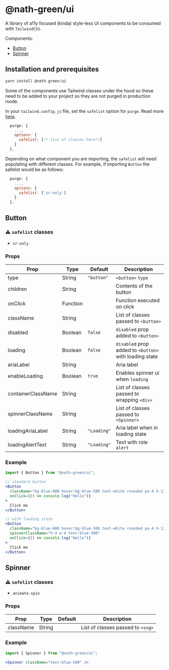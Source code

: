 # @nath-green/ui

A library of a11y focused (kinda) style-less UI components to be consumed with `TailwindCSS`.

Components:
- [Button](#user-content-button)
- [Spinner](#user-content-spinner)

## Installation and prerequisites

```js
yarn install @nath-green/ui
```

Some of the components use Tailwind classes under the hood so these need to be added to your project so they are not purged in production mode.

In your `tailwind.config.js` file, set the `safelist` option for `purge`. Read more [here](https://tailwindcss.com/docs/optimizing-for-production#purge-css-options).

```js
  purge: {
    ...,
    options: {
      safelist: [/* list of classes here*/]
    }
  },
```

Depending on what component you are importing, the `safelist` will need populating with different classes. For example, if importing `Button` the safelist would be as follows:

```js
  purge: {
    ...,
    options: {
      safelist: ['sr-only']
    }
  },
```

## Button

### ⚠ `safelist` classes

- `sr-only`

### Props

| Prop               | Type     | Default     | Description                                            |
| ------------------ | -------- | ----------- | ------------------------------------------------------ |
| type               | String   | `"button"`  | `<button>` `type`                                      |
| children           | String   |             | Contents of the button                                 |
| onClick            | Function |             | Function executed on click                             |
| className          | String   |             | List of classes passed to `<button>`                   |
| disabled           | Boolean  | `false`     | `disabled` prop added to `<button>`                    |
| loading            | Boolean  | `false`     | `disabled` prop added to `<button>` with loading state |
| ariaLabel          | String   |             | Aria label                                             |
| enableLoading      | Boolean  | `true`      | Enables spinner ui when `loading`                      |
| containerClassName | String   |             | List of classes passed to wrapping `<div>`             |
| spinnerClassName   | String   |             | List of classes passed to `<Spinner>`                  |
| loadingAriaLabel   | String   | `"Loading"` | Aria label when in loading state                       |
| loadingAlertText   | String   | `"Loading"` | Text with role `alert`                                 |

### Example

```jsx
import { Button } from "@nath-green/ui";

// standard button
<Button
  className="bg-blue-800 hover:bg-blue-500 text-white rounded px-4 h-12"
  onClick={() => console.log("Hello")}
>
  Click me
</Button>

// with loading state
<Button
  className="bg-blue-800 hover:bg-blue-500 text-white rounded px-4 h-12"
  spinnerClassName="h-4 w-4 text-blue-300"
  onClick={() => console.log("Hello")}
>
  Click me
</Button>
```

## Spinner

### ⚠ `safelist` classes

- `animate-spin`

### Props

| Prop      | Type   | Default | Description                       |
| --------- | ------ | ------- | --------------------------------- |
| className | String |         | List of classes passed to `<svg>` |

### Example

```jsx
import { Spinner } from "@nath-green/ui";

<Spinner className="text-blue-500" />
```
